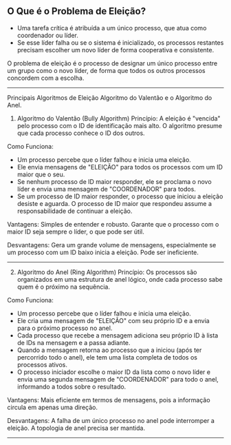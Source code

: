 ## O Que é o Problema de Eleição?
- Uma tarefa crítica é atribuída a um único processo, que atua como coordenador ou líder. 
- Se esse líder falha ou se o sistema é inicializado, os processos restantes precisam escolher um novo líder de forma cooperativa e consistente.

O problema de eleição é o processo de designar um único processo entre um grupo como o novo líder, de forma que todos os outros processos concordem com a escolha.

---

Principais Algoritmos de Eleição
Algoritmo do Valentão e o Algoritmo do Anel.

1. Algoritmo do Valentão (Bully Algorithm)
Princípio: A eleição é "vencida" pelo processo com o ID de identificação mais alto. O algoritmo presume que cada processo conhece o ID dos outros.

Como Funciona:
- Um processo percebe que o líder falhou e inicia uma eleição.
- Ele envia mensagens de "ELEIÇÃO" para todos os processos com um ID maior que o seu.
- Se nenhum processo de ID maior responder, ele se proclama o novo líder e envia uma mensagem de "COORDENADOR" para todos.
- Se um processo de ID maior responder, o processo que iniciou a eleição desiste e aguarda. O processo de ID maior que respondeu assume a responsabilidade de continuar a eleição.

Vantagens: Simples de entender e robusto. Garante que o processo com o maior ID seja sempre o líder, o que pode ser útil.

Desvantagens: Gera um grande volume de mensagens, especialmente se um processo com um ID baixo inicia a eleição. Pode ser ineficiente.

---

2. Algoritmo do Anel (Ring Algorithm)
Princípio: Os processos são organizados em uma estrutura de anel lógico, onde cada processo sabe quem é o próximo na sequência.

Como Funciona:
- Um processo percebe que o líder falhou e inicia uma eleição.
- Ele cria uma mensagem de "ELEIÇÃO" com seu próprio ID e a envia para o próximo processo no anel.
- Cada processo que recebe a mensagem adiciona seu próprio ID à lista de IDs na mensagem e a passa adiante.
- Quando a mensagem retorna ao processo que a iniciou (após ter percorrido todo o anel), ele tem uma lista completa de todos os processos ativos.
- O processo iniciador escolhe o maior ID da lista como o novo líder e envia uma segunda mensagem de "COORDENADOR" para todo o anel, informando a todos sobre o resultado.

Vantagens: Mais eficiente em termos de mensagens, pois a informação circula em apenas uma direção.

Desvantagens: A falha de um único processo no anel pode interromper a eleição. A topologia de anel precisa ser mantida.

---
